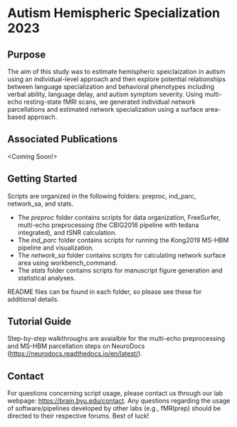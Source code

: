 # Autism Hemispheric Specialization 2023

## Purpose
The aim of this study was to estimate hemispheric speiclaization in autism using an individual-level approach and then explore potential relationships between language specialization and behavioral phenotypes including verbal ability, language delay, and autism symptom severity. Using multi-echo resting-state fMRI scans, we generated individual network parcellations and estimated network specialization using a surface area-based approach. 

## Associated Publications
<Coming Soon!>

## Getting Started
Scripts are organized in the following folders: preproc, ind_parc, network_sa, and stats.

* The _preproc_ folder contains scripts for data organization, FreeSurfer, multi-echo preprocessing (the CBIG2016 pipeline with tedana integrated), and tSNR calculation.
* The _ind_parc_ folder contains scripts for running the Kong2019 MS-HBM pipeline and visualization.
* The _network_sa_ folder contains scripts for calculating network surface area using workbench_command.
* The _stats_ folder contains scripts for manuscript figure generation and statistical analyses.

README files can be found in each folder, so please see these for additional details.

## Tutorial Guide
Step-by-step walkthroughs are avaialble for the multi-echo preprocessing and MS-HBM parcellation steps on NeuroDocs (https://neurodocs.readthedocs.io/en/latest/).

## Contact
For questions concerning script usage, please contact us through our lab webpage: https://brain.byu.edu/contact. Any questions regarding the usage of software/pipelines developed by other labs (e.g., fMRIprep) should be directed to their respective forums. Best of luck!
